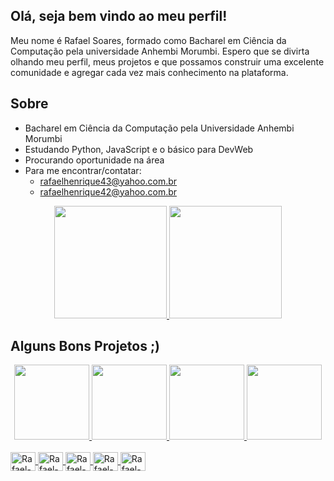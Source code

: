 ## Olá, seja bem vindo ao meu perfil!

Meu nome é Rafael Soares, formado como Bacharel em Ciência da Computação pela universidade Anhembi Morumbi. Espero que se divirta olhando meu perfil, meus projetos e que possamos construir uma excelente comunidade e agregar cada vez mais conhecimento na plataforma.

## Sobre

- Bacharel em Ciência da Computação pela Universidade Anhembi Morumbi  
- Estudando Python, JavaScript e o básico para DevWeb  
- Procurando oportunidade na área  
- Para me encontrar/contatar:  
  - rafaelhenrique43@yahoo.com.br  
  - rafaelhenrique42@yahoo.com.br  

<div align="center">
  <a href="https://github.com/RafaelHGS">
    <img height="180em" src="https://github-readme-stats.vercel.app/api?username=RafaelHGS&show_icons=true&theme=buefy&include_all_commits=true&count_private=true"/>
    <img height="180em" src="https://github-readme-stats.vercel.app/api/top-langs/?username=RafaelHGS&layout=compact&langs_count=7&theme=buefy"/>
  </a>
</div>

## Alguns Bons Projetos ;)
<div align="center">
  <a href="https://github.com/RafaelHGS/A3---Usabilidade-Sistemas-Distribu-dos">
    <img height="120em" src="https://github-readme-stats.vercel.app/api/pin/?username=RafaelHGS&repo=A3---Usabilidade-Sistemas-Distribu-dos&theme=buefy"/>
  </a>
  <a href="https://github.com/RafaelHGS/A3-IA">
    <img height="120em" src="https://github-readme-stats.vercel.app/api/pin/?username=RafaelHGS&repo=A3-IA&theme=buefy"/>
  </a>
  <a href="https://github.com/RafaelHGS/Python-Brasil---Lista-de-Exercicios">
    <img height="120em" src="https://github-readme-stats.vercel.app/api/pin/?username=RafaelHGS&repo=Python-Brasil---Lista-de-Exercicios&theme=buefy"/>
  </a>
    <a href="https://github.com/RafaelHGS/Cifra-de-Cesar">
    <img height="120em" src="https://github-readme-stats.vercel.app/api/pin/?username=RafaelHGS&repo=Cifra-de-Cesar&theme=buefy"/>
  </a>
</div>

<div style="display: inline_block"><br>
  <a href="https://github.com/RafaelHGS">
    <img align="center" alt="Rafael-Python" height="30" width="40" src="https://cdn.jsdelivr.net/gh/devicons/devicon/icons/python/python-original.svg">
    <img align="center" alt="Rafael-Python" height="30" width="40" src="https://cdn.jsdelivr.net/gh/devicons/devicon@latest/icons/java/java-original.svg">
    <img align="center" alt="Rafael-Js" height="30" width="40" src="https://cdn.jsdelivr.net/gh/devicons/devicon/icons/javascript/javascript-original.svg">
    <img align="center" alt="Rafael-HTML" height="30" width="40" src="https://cdn.jsdelivr.net/gh/devicons/devicon/icons/html5/html5-original-wordmark.svg">
    <img align="center" alt="Rafael-CSS" height="30" width="40" src="https://cdn.jsdelivr.net/gh/devicons/devicon/icons/css3/css3-original-wordmark.svg">
  </a>
</div>
